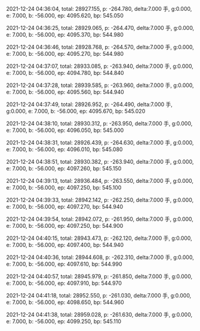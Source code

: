 2021-12-24 04:36:04, total: 28927.155, p: -264.780, delta:7.000 手, g:0.000, e: 7.000, b: -56.000, ep: 4095.620, bp: 545.050

2021-12-24 04:36:25, total: 28929.065, p: -264.470, delta:7.000 手, g:0.000, e: 7.000, b: -56.000, ep: 4095.370, bp: 544.980

2021-12-24 04:36:46, total: 28928.768, p: -264.570, delta:7.000 手, g:0.000, e: 7.000, b: -56.000, ep: 4095.270, bp: 544.980

2021-12-24 04:37:07, total: 28933.085, p: -263.940, delta:7.000 手, g:0.000, e: 7.000, b: -56.000, ep: 4094.780, bp: 544.840

2021-12-24 04:37:28, total: 28939.585, p: -263.960, delta:7.000 手, g:0.000, e: 7.000, b: -56.000, ep: 4095.560, bp: 544.940

2021-12-24 04:37:49, total: 28926.952, p: -264.490, delta:7.000 手, g:0.000, e: 7.000, b: -56.000, ep: 4095.670, bp: 545.020

2021-12-24 04:38:10, total: 28930.312, p: -263.950, delta:7.000 手, g:0.000, e: 7.000, b: -56.000, ep: 4096.050, bp: 545.000

2021-12-24 04:38:31, total: 28926.439, p: -264.630, delta:7.000 手, g:0.000, e: 7.000, b: -56.000, ep: 4096.010, bp: 545.080

2021-12-24 04:38:51, total: 28930.382, p: -263.940, delta:7.000 手, g:0.000, e: 7.000, b: -56.000, ep: 4097.260, bp: 545.150

2021-12-24 04:39:13, total: 28936.484, p: -263.550, delta:7.000 手, g:0.000, e: 7.000, b: -56.000, ep: 4097.250, bp: 545.100

2021-12-24 04:39:33, total: 28942.142, p: -262.250, delta:7.000 手, g:0.000, e: 7.000, b: -56.000, ep: 4097.270, bp: 544.940

2021-12-24 04:39:54, total: 28942.072, p: -261.950, delta:7.000 手, g:0.000, e: 7.000, b: -56.000, ep: 4097.250, bp: 544.900

2021-12-24 04:40:15, total: 28943.473, p: -262.120, delta:7.000 手, g:0.000, e: 7.000, b: -56.000, ep: 4097.400, bp: 544.940

2021-12-24 04:40:36, total: 28944.608, p: -262.310, delta:7.000 手, g:0.000, e: 7.000, b: -56.000, ep: 4097.610, bp: 544.990

2021-12-24 04:40:57, total: 28945.979, p: -261.850, delta:7.000 手, g:0.000, e: 7.000, b: -56.000, ep: 4097.910, bp: 544.970

2021-12-24 04:41:18, total: 28952.550, p: -261.030, delta:7.000 手, g:0.000, e: 7.000, b: -56.000, ep: 4098.650, bp: 544.960

2021-12-24 04:41:38, total: 28959.028, p: -261.630, delta:7.000 手, g:0.000, e: 7.000, b: -56.000, ep: 4099.250, bp: 545.110